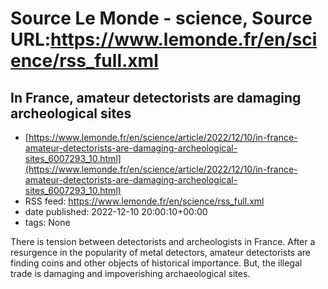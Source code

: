# Source Le Monde - science, Source URL:https://www.lemonde.fr/en/science/rss_full.xml

## In France, amateur detectorists are damaging archeological sites
 - [https://www.lemonde.fr/en/science/article/2022/12/10/in-france-amateur-detectorists-are-damaging-archeological-sites_6007293_10.html](https://www.lemonde.fr/en/science/article/2022/12/10/in-france-amateur-detectorists-are-damaging-archeological-sites_6007293_10.html)
 - RSS feed: https://www.lemonde.fr/en/science/rss_full.xml
 - date published: 2022-12-10 20:00:10+00:00
 - tags: None

There is tension between detectorists and archeologists in France. After a resurgence in the popularity of metal detectors, amateur detectorists are finding coins and other objects of historical importance. But, the illegal trade is damaging and impoverishing archaeological sites.

